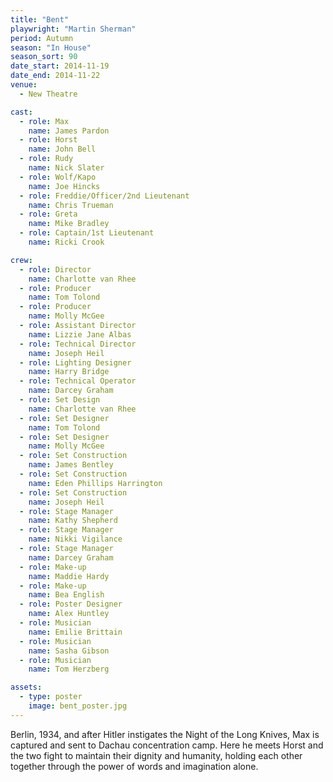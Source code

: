 ```yaml
---
title: "Bent"
playwright: "Martin Sherman"
period: Autumn
season: "In House"
season_sort: 90
date_start: 2014-11-19
date_end: 2014-11-22
venue:
  - New Theatre

cast:
  - role: Max
    name: James Pardon
  - role: Horst
    name: John Bell
  - role: Rudy
    name: Nick Slater
  - role: Wolf/Kapo
    name: Joe Hincks
  - role: Freddie/Officer/2nd Lieutenant
    name: Chris Trueman
  - role: Greta
    name: Mike Bradley
  - role: Captain/1st Lieutenant
    name: Ricki Crook

crew:
  - role: Director
    name: Charlotte van Rhee
  - role: Producer
    name: Tom Tolond
  - role: Producer
    name: Molly McGee
  - role: Assistant Director
    name: Lizzie Jane Albas
  - role: Technical Director
    name: Joseph Heil
  - role: Lighting Designer
    name: Harry Bridge
  - role: Technical Operator
    name: Darcey Graham
  - role: Set Design
    name: Charlotte van Rhee
  - role: Set Designer
    name: Tom Tolond
  - role: Set Designer
    name: Molly McGee
  - role: Set Construction
    name: James Bentley
  - role: Set Construction
    name: Eden Phillips Harrington
  - role: Set Construction
    name: Joseph Heil
  - role: Stage Manager
    name: Kathy Shepherd
  - role: Stage Manager
    name: Nikki Vigilance
  - role: Stage Manager
    name: Darcey Graham
  - role: Make-up
    name: Maddie Hardy
  - role: Make-up
    name: Bea English
  - role: Poster Designer
    name: Alex Huntley
  - role: Musician
    name: Emilie Brittain
  - role: Musician
    name: Sasha Gibson
  - role: Musician
    name: Tom Herzberg

assets:
  - type: poster
    image: bent_poster.jpg
---
```


Berlin, 1934, and after Hitler instigates the Night of the Long Knives, Max is captured and sent to Dachau concentration camp. Here he meets Horst and the two fight to maintain their dignity and humanity, holding each other together through the power of words and imagination alone.
